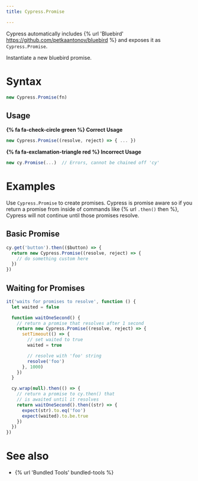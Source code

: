 ```yaml
---
title: Cypress.Promise

---
```


Cypress automatically includes {% url 'Bluebird' https://github.com/petkaantonov/bluebird %} and exposes it as `Cypress.Promise`.

Instantiate a new bluebird promise.

# Syntax

```javascript
new Cypress.Promise(fn)
```

## Usage

**{% fa fa-check-circle green %} Correct Usage**

```javascript
new Cypress.Promise((resolve, reject) => { ... })
```

**{% fa fa-exclamation-triangle red %} Incorrect Usage**

```javascript
new cy.Promise(...)  // Errors, cannot be chained off 'cy'
```
# Examples

Use `Cypress.Promise` to create promises. Cypress is promise aware so if you return a promise from inside of commands like {% url `.then()` then %}, Cypress will not continue until those promises resolve.

## Basic Promise

```javascript
cy.get('button').then(($button) => {
  return new Cypress.Promise((resolve, reject) => {
    // do something custom here
  })
})
```

## Waiting for Promises

```javascript
it('waits for promises to resolve', function () {
  let waited = false

  function waitOneSecond() {
    // return a promise that resolves after 1 second
    return new Cypress.Promise((resolve, reject) => {
      setTimeout(() => {
        // set waited to true
        waited = true

        // resolve with 'foo' string
        resolve('foo')
      }, 1000)
    })
  }

  cy.wrap(null).then(() => {
    // return a promise to cy.then() that
    // is awaited until it resolves
    return waitOneSecond().then((str) => {
      expect(str).to.eq('foo')
      expect(waited).to.be.true
    })
  })
})
```

# See also

- {% url 'Bundled Tools' bundled-tools %}
